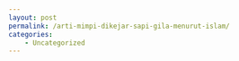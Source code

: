 ```yaml
---
layout: post
permalink: /arti-mimpi-dikejar-sapi-gila-menurut-islam/
categories:
    - Uncategorized
---
```



